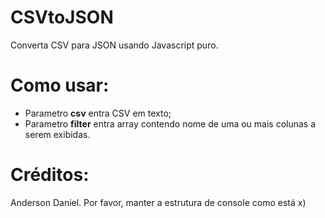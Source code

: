 # CSVtoJSON
Converta CSV para JSON usando Javascript puro.

# Como usar:
- Parametro **csv** entra CSV em texto;
- Parametro **filter** entra array contendo nome de uma ou mais colunas a serem exibidas.

# Créditos:
Anderson Daniel.
Por favor, manter a estrutura de console como está x)
